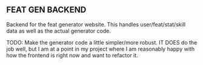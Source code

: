 ## FEAT GEN BACKEND

Backend for the feat generator website. This handles user/feat/stat/skill data as well as the actual generator code.


TODO: 
    Make the generator code a little simpler/more robust. IT DOES do the job well, but I am at a point in my project where I am reasonably happy with how the frontend is right now and want to refactor it. 


